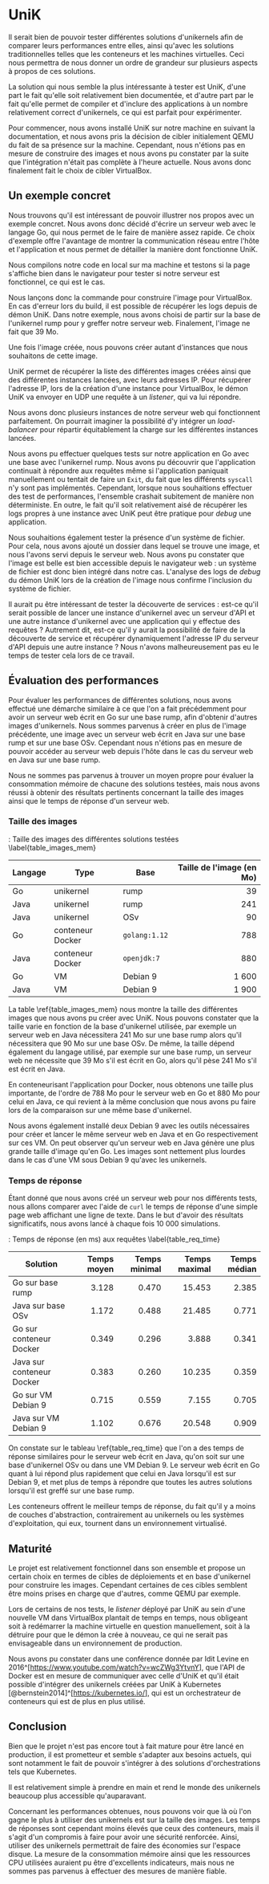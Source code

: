 # UniK

Il serait bien de pouvoir tester différentes solutions d'unikernels afin de
comparer leurs performances entre elles, ainsi qu'avec les solutions
traditionnelles telles que les conteneurs et les machines virtuelles. Ceci nous
permettra de nous donner un ordre de grandeur sur plusieurs aspects à propos de
ces solutions.

La solution qui nous semble la plus intéressante à tester est UniK, d'une part
le fait qu'elle soit relativement bien documentée, et d'autre part par le fait
qu'elle permet de compiler et d'inclure des applications à un nombre
relativement correct d'unikernels, ce qui est parfait pour expérimenter.

Pour commencer, nous avons installé UniK sur notre machine en suivant la
documentation, et nous avons pris la décision de cibler initialement QEMU du
fait de sa présence sur la machine. Cependant, nous n'étions pas en mesure de
construire des images et nous avons pu constater par la suite que l'intégration
n'était pas complète à l'heure actuelle. Nous avons donc finalement fait le
choix de cibler VirtualBox.

## Un exemple concret

Nous trouvons qu'il est intéressant de pouvoir illustrer nos propos avec un
exemple concret. Nous avons donc décidé d'écrire un serveur web avec le langage
Go, qui nous permet de le faire de manière assez rapide. Ce choix d'exemple
offre l'avantage de montrer la communication réseau entre l'hôte et
l'application et nous permet de détailler la manière dont fonctionne UniK.

Nous compilons notre code en local sur ma machine et testons si la page
s'affiche bien dans le navigateur pour tester si notre serveur est fonctionnel,
ce qui est le cas.

Nous lançons donc la commande pour construire l'image pour VirtualBox. En cas
d'erreur lors du build, il est possible de récupérer les logs depuis de démon
UniK. Dans notre exemple, nous avons choisi de partir sur la base de
l'unikernel rump pour y greffer notre serveur web. Finalement, l'image ne fait
que 39 Mo.

Une fois l'image créée, nous pouvons créer autant d'instances que nous
souhaitons de cette image.

UniK permet de récupérer la liste des différentes images créées ainsi que des
différentes instances lancées, avec leurs adresses IP. Pour récupérer l'adresse
IP, lors de la création d'une instance pour VirtualBox, le démon UniK va envoyer
en UDP une requête à un *listener*, qui va lui répondre.

Nous avons donc plusieurs instances de notre serveur web qui fonctionnent
parfaitement. On pourrait imaginer la possibilité d'y intégrer un
*load-balancer* pour répartir équitablement la charge sur les différentes
instances lancées.

Nous avons pu effectuer quelques tests sur notre application en Go avec une base
avec l'unikernel rump. Nous avons pu découvrir que l'application continuait à
répondre aux requêtes même si l'application paniquait manuellement ou tentait de
faire un `Exit`, du fait que les différents `syscall` n'y sont pas implémentés.
Cependant, lorsque nous souhaitions effectuer des test de performances,
l'ensemble crashait subitement de manière non déterministe. En outre, le fait
qu'il soit relativement aisé de récupérer les logs propres à une instance avec
UniK peut être pratique pour *debug* une application.

Nous souhaitions également tester la présence d'un système de fichier. Pour
cela, nous avons ajouté un dossier dans lequel se trouve une image, et nous
l'avons servi depuis le serveur web. Nous avons pu constater que l'image est
belle est bien accessible depuis le navigateur web : un système de fichier est
donc bien intégré dans notre cas. L'analyse des logs de *debug* du démon UniK
lors de la création de l'image nous confirme l'inclusion du système de fichier.

Il aurait pu être intéressant de tester la découverte de services : est-ce qu'il
serait possible de lancer une instance d'unikernel avec un serveur d'API et une
autre instance d'unikernel avec une application qui y effectue des requêtes ?
Autrement dit, est-ce qu'il y aurait la possibilité de faire de la découverte de
service et récupérer dynamiquement l'adresse IP du serveur d'API depuis une
autre instance ? Nous n'avons malheureusement pas eu le temps de tester cela
lors de ce travail.

## Évaluation des performances

Pour évaluer les performances de différentes solutions, nous avons effectué une
démarche similaire à ce que l'on a fait précédemment pour avoir un serveur web
écrit en Go sur une base rump, afin d'obtenir d'autres images d'unikernels. Nous
sommes parvenus à créer en plus de l'image précédente, une image avec un serveur
web écrit en Java sur une base rump et sur une base OSv. Cependant nous n'étions
pas en mesure de pouvoir accéder au serveur web depuis l'hôte dans le cas du
serveur web en Java sur une base rump.

Nous ne sommes pas parvenus à trouver un moyen propre pour évaluer la
consommation mémoire de chacune des solutions testées, mais nous avons réussi à
obtenir des résultats pertinents concernant la taille des images ainsi que le
temps de réponse d'un serveur web.

### Taille des images

: Taille des images des différentes solutions testées \label{table_images_mem}

| Langage | Type | Base | Taille de l'image (en Mo)|
| ------- | ---- | ---- | -----------------:|
| Go | unikernel | rump | 39|
| Java | unikernel | rump | 241|
| Java | unikernel | OSv | 90|
| Go | conteneur Docker | `golang:1.12` | 788|
| Java | conteneur Docker | `openjdk:7` | 880|
| Go | VM | Debian 9 | 1 600|
| Java | VM | Debian 9 | 1 900|

La table \ref{table_images_mem} nous montre la taille des différentes images que
nous avons pu créer avec UniK. Nous pouvons constater que la taille varie en
fonction de la base d'unikernel utilisée, par exemple un serveur web en Java
nécessitera 241 Mo sur une base rump alors qu'il nécessitera que 90 Mo sur une
base OSv. De même, la taille dépend également du langage utilisé, par exemple
sur une base rump, un serveur web ne nécessite que 39 Mo s'il est écrit en Go,
alors qu'il pèse 241 Mo s'il est écrit en Java.

En conteneurisant l'application pour Docker, nous obtenons une taille plus
importante, de l'ordre de 788 Mo pour le serveur web en Go et 880 Mo pour celui en
Java, ce qui revient à la même conclusion que nous avons pu faire lors de la
comparaison sur une même base d'unikernel.

Nous avons également installé deux Debian 9 avec les outils nécessaires pour
créer et lancer le même serveur web en Java et en Go respectivement sur ces VM.
On peut observer qu'un serveur web en Java génère une plus grande taille d'image
qu'en Go. Les images sont nettement plus lourdes dans le cas d'une VM sous
Debian 9 qu'avec les unikernels.

### Temps de réponse

Étant donné que nous avons créé un serveur web pour nos différents tests, nous
allons comparer avec l'aide de `curl` le temps de réponse d'une simple page web
affichant une ligne de texte. Dans le but d'avoir des résultats significatifs,
nous avons lancé à chaque fois 10 000 simulations.

<!-- {echo "time"; for i in {1..10000}; curl -s -w "%{time_total}\n" -o /dev/null http://192.168.1.42:1234} | sed 's/,/./' | mlr --ofs space --itsv stats1 -a mean,min,max,median -f time -->

: Temps de réponse (en ms) aux requêtes \label{table_req_time}

| Solution | Temps moyen | Temps minimal | Temps maximal | Temps médian |
| -------- | -----------:| -------------:| -------------:| ------------:|
| Go sur base rump | 3.128 | 0.470 | 15.453 | 2.385 |
| Java sur base OSv | 1.172 | 0.488 | 21.485 | 0.771 |
| Go sur conteneur Docker | 0.349 | 0.296 | 3.888 | 0.341 |
| Java sur conteneur Docker | 0.383 | 0.260 | 10.235 | 0.359 |
| Go sur VM Debian 9 | 0.715 | 0.559 | 7.155 | 0.705 |
| Java sur VM Debian 9 | 1.102 | 0.676 | 20.548 | 0.909 |

On constate sur le tableau \ref{table_req_time} que l'on a des temps de réponse
similaires pour le serveur web écrit en Java, qu'on soit sur une base
d'unikernel OSv ou dans une VM Debian 9. Le serveur web écrit en Go quant à lui
répond plus rapidement que celui en Java lorsqu'il est sur Debian 9, et met plus
de temps à répondre que toutes les autres solutions lorsqu'il est greffé sur une
base rump.

Les conteneurs offrent le meilleur temps de réponse, du fait qu'il y a moins de
couches d'abstraction, contrairement au unikernels ou les systèmes
d'exploitation, qui eux, tournent dans un environnement virtualisé.

## Maturité

Le projet est relativement fonctionnel dans son ensemble et propose un certain
choix en termes de cibles de déploiements et en base d'unikernel pour construire
les images. Cependant certaines de ces cibles semblent être moins prises en
charge que d'autres, comme QEMU par exemple.

Lors de certains de nos tests, le *listener* déployé par UniK au sein d'une
nouvelle VM dans VirtualBox plantait de temps en temps, nous obligeant soit à
redémarrer la machine virtuelle en question manuellement, soit à la détruire
pour que le démon la crée à nouveau, ce qui ne serait pas envisageable dans un
environnement de production.

Nous avons pu constater dans une conférence donnée par Idit Levine en
2016^[<https://www.youtube.com/watch?v=wcZWg3YtvnY>], que l'API de Docker est en
mesure de communiquer avec celle d'UniK et qu'il était possible d'intégrer des
unikernels créées par UniK à Kubernetes
[@bernstein2014]^[<https://kubernetes.io/>], qui est un orchestrateur de
conteneurs qui est de plus en plus utilisé.

## Conclusion

Bien que le projet n'est pas encore tout à fait mature pour être lancé en
production, il est prometteur et semble s'adapter aux besoins actuels, qui sont
notamment le fait de pouvoir s'intégrer à des solutions d'orchestrations tels
que Kubernetes.

Il est relativement simple à prendre en main et rend le monde des unikernels
beaucoup plus accessible qu'auparavant.

Concernant les performances obtenues, nous pouvons voir que là où l'on gagne le
plus à utiliser des unikernels est sur la taille des images. Les temps de
réponses sont cependant moins élevés que ceux des conteneurs, mais il s'agit
d'un compromis à faire pour avoir une sécurité renforcée. Ainsi, utiliser des
unikernels permettrait de faire des économies sur l'espace disque. La mesure de
la consommation mémoire ainsi que les ressources CPU utilisées auraient pu être
d'excellents indicateurs, mais nous ne sommes pas parvenus à effectuer des
mesures de manière fiable.
